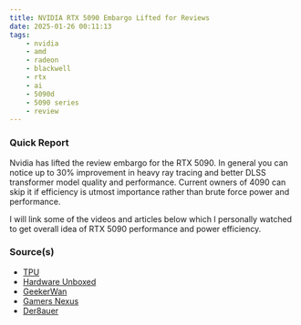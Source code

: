 ```yaml
---
title: NVIDIA RTX 5090 Embargo Lifted for Reviews
date: 2025-01-26 00:11:13
tags:
    - nvidia
    - amd
    - radeon
    - blackwell
    - rtx
    - ai
    - 5090d
    - 5090 series
    - review
---
```


### Quick Report

Nvidia has lifted the review embargo for the RTX 5090. In general you can notice up to 30% improvement in heavy ray tracing and better DLSS transformer model quality and performance. Current owners of 4090 can skip it if efficiency is utmost importance rather than brute force power and performance.

I will link some of the videos and articles below which I personally watched to get overall idea of RTX 5090 performance and power efficiency.
<!-- more -->

### Source(s)

- [TPU][def]
- [Hardware Unboxed][def2]
- [GeekerWan][def3]
- [Gamers Nexus][def4]
- [Der8auer][def5]

[def]: https://www.techpowerup.com/review/nvidia-geforce-rtx-5090-founders-edition/
[def2]: https://youtu.be/eA5lFiP3mrs?si=Gem2xzZa9a17rYr8
[def3]: https://www.youtube.com/watch?v=xn5ftuqbA2g
[def4]: https://youtu.be/VWSlOC_jiLQ?si=Bm4YtVaA1wQF3Lxj
[def5]: https://youtu.be/La4EdRPT_Mg?si=hy0nlyAUJlcFQa3y
